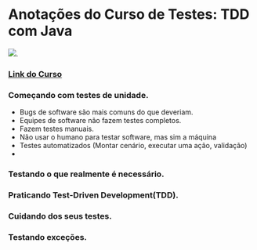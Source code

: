# Anotações do Curso de Testes: TDD com Java
![](https://www.alura.com.br/assets/api/share/curso-tdd.png).
### [Link do Curso](https://cursos.alura.com.br/course/tdd)

### Começando com testes de unidade.
* Bugs de software são mais comuns do que deveriam.
* Equipes de software não fazem testes completos.
* Fazem testes manuais.
* Não usar o humano para testar software, mas sim a máquina
* Testes automatizados (Montar cenário, executar uma ação, validação)
* 

### Testando o que realmente é necessário.
### Praticando Test-Driven Development(TDD).
### Cuidando dos seus testes.
### Testando exceções.
